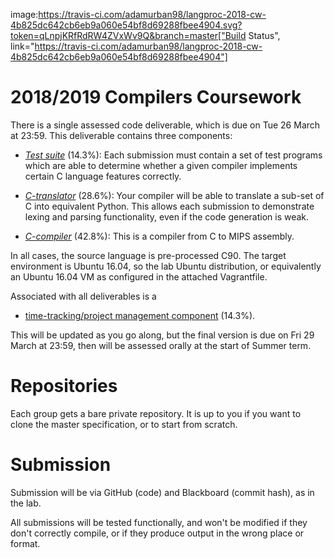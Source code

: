 image:https://travis-ci.com/adamurban98/langproc-2018-cw-4b825dc642cb6eb9a060e54bf8d69288fbee4904.svg?token=qLnpjKRfRdRW4ZVxWv9Q&branch=master["Build Status", link="https://travis-ci.com/adamurban98/langproc-2018-cw-4b825dc642cb6eb9a060e54bf8d69288fbee4904"]

2018/2019 Compilers Coursework
==============================

There is a single assessed code deliverable, which is due on Tue 26 March at 23:59. This deliverable contains three components:

- [*Test suite*](c_test_suite.md) (14.3%): Each submission must contain a set of test programs which are able to determine whether a given compiler implements certain C language features correctly.

- [*C-translator*](c_translator.md) (28.6%): Your compiler will be able to translate a sub-set of C into equivalent Python. This allows each submission to demonstrate lexing and parsing functionality, even if the code generation is weak.

- [*C-compiler*](c_compiler.md) (42.8%): This is a compiler from C to MIPS assembly.
  
In all cases, the source language is pre-processed C90. The target environment is Ubuntu 16.04, so the lab Ubuntu distribution, or equivalently an Ubuntu 16.04 VM as configured in the attached Vagrantfile.

Associated with all deliverables is a

- [time-tracking/project management component](management.md) (14.3%).

This will be updated as you go along, but the final version is due on Fri 29 March at 23:59, then will be assessed orally at the start of Summer term.


Repositories
============

Each group gets a bare private repository. It is up to you if you want to clone the master specification, or to start from scratch.

Submission
==========

Submission will be via GitHub (code) and Blackboard (commit hash), as in the lab.

All submissions will be tested functionally, and won't be modified if they don't correctly compile, or if they produce output in the wrong place or format.
